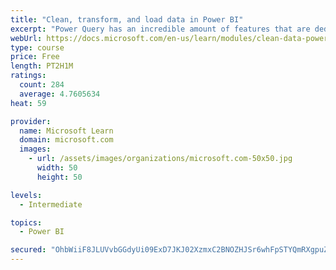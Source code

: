 ```yaml
---
title: "Clean, transform, and load data in Power BI"
excerpt: "Power Query has an incredible amount of features that are dedicated to helping you clean and prepare your data for analysis. You will learn how to simplify a complicated model, change data types, rename objects, and pivot data. You will also learn how to profile columns so that you know which columns have the valuable data that you’re seeking for deeper analytics."
webUrl: https://docs.microsoft.com/en-us/learn/modules/clean-data-power-bi/
type: course
price: Free
length: PT2H1M
ratings:
  count: 284
  average: 4.7605634
heat: 59

provider:
  name: Microsoft Learn
  domain: microsoft.com
  images:
    - url: /assets/images/organizations/microsoft.com-50x50.jpg
      width: 50
      height: 50

levels:
  - Intermediate

topics:
  - Power BI

secured: "OhbWiiF8JLUVvbGGdyUi09ExD7JKJ02XzmxC2BNOZHJSr6whFpSTYQmRXgpuZZr6RpCJYZA6RDGVEdAeGaduR5A2N2+qhq2y2Lqioe521AYO7n3APZs6u6w2yCeiZBfCCbLqHwzroxlPMAOvY5AK0d1HC/Kh5yWRW4On3YceZ+vET39vqVBY9zErJ//xFetCoBQB06kbi+D5rFbH9DqwLDazAOQxYGHkoOYrc+pXZNdGesyzf9E/9foGT+Wr0uPrDIJNbkVxHHBg5WPiCAIujHCy4HEgfF7q/vX84vmBtVcYL+nbh3lFWweK/4OOqnXq3N6XXhNR8IRp8LLss3D3+Gzr2YQzqeXH3zYpsSz5G3P6KOKRVWuJjwzOe/Z/hVxSEEwpdZE9eeEUfqEQp+iu3Q==;zhBePdbrPCr0BPtYc3UcqA=="
---
```


